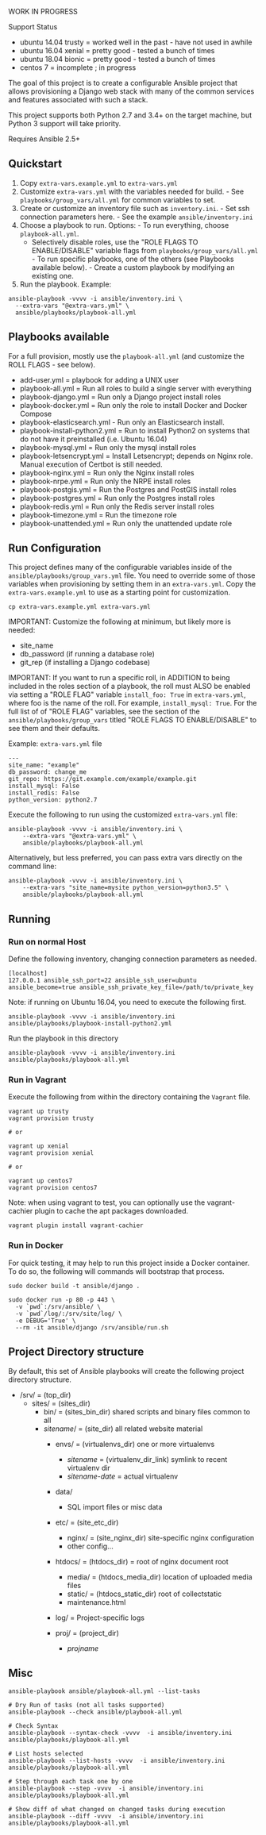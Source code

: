 WORK IN PROGRESS

Support Status

-  ubuntu 14.04 trusty = worked well in the past - have not used in awhile
-  ubuntu 16.04 xenial = pretty good - tested a bunch of times
-  ubuntu 18.04 bionic = pretty good - tested a bunch of times
-  centos 7 = incomplete ; in progress

The goal of this project is to  create a configurable Ansible project
that allows provisioning a Django web stack with many of the common services
and features associated with such a stack.

This project supports both Python 2.7 and 3.4+ on the target machine, but
Python 3 support will take priority.

Requires Ansible 2.5+

## Quickstart

  1. Copy `extra-vars.example.yml` to `extra-vars.yml`
  2. Customize `extra-vars.yml` with the variables needed for build.
    - See `playbooks/group_vars/all.yml` for common variables to set.
  3. Create or customize an inventory file such as `inventory.ini`.
    - Set ssh connection parameters here.
    - See the example `ansible/inventory.ini`
  4. Choose a playbook to run. Options:
    - To run everything, choose `playbook-all.yml`.
       - Selectively disable roles, use the "ROLE FLAGS TO ENABLE/DISABLE"
         variable flags from `playbooks/group_vars/all.yml`
    - To run specific playbooks, one of the others (see
      Playbooks available below).
    - Create a custom playbook by modifying an existing one.
  5. Run the playbook. Example:


    ansible-playbook -vvvv -i ansible/inventory.ini \
      --extra-vars "@extra-vars.yml" \
      ansible/playbooks/playbook-all.yml


## Playbooks available

For a full provision, mostly use the `playbook-all.yml` (and customize the
ROLL FLAGS - see below).

 - add-user.yml = playbook for adding a UNIX user
 - playbook-all.yml = Run all roles to build a single server with everything
 - playbook-django.yml = Run only a Django project install roles
 - playbook-docker.yml = Run only the role to install Docker and Docker Compose
 - playbook-elasticsearch.yml - Run only an Elasticsearch install.
 - playbook-install-python2.yml = Run to install Python2 on systems that do not
     have it preinstalled (i.e. Ubuntu 16.04)
 - playbook-mysql.yml = Run only the mysql install roles
 - playbook-letsencrypt.yml = Install Letsencrypt; depends on Nginx role.
     Manual execution of Certbot is still needed.
 - playbook-nginx.yml = Run only the Nginx install roles
 - playbook-nrpe.yml = Run only the NRPE install roles
 - playbook-postgis.yml = Run the Postgres and PostGIS install roles
 - playbook-postgres.yml = Run only the Postgres install roles
 - playbook-redis.yml = Run only the Redis server install roles
 - playbook-timezone.yml = Run the timezone role
 - playbook-unattended.yml = Run only the unattended update role


## Run Configuration

This project defines many of the configurable variables inside of the
`ansible/playbooks/group_vars.yml` file. You need to override some of those
variables when provisioning by setting them in an `extra-vars.yml`. Copy the
`extra-vars.example.yml` to use as a starting point for customization.

    cp extra-vars.example.yml extra-vars.yml

IMPORTANT: Customize the following at minimum, but likely more is needed:
  - site_name
  - db_password (if running a database role)
  - git_rep (if installing a Django codebase)

IMPORTANT: If you want to run a specific roll, in ADDITION to being included
in the roles section of a playbook, the roll must ALSO be enabled via setting
a "ROLE FLAG" variable `install_foo: True` in `extra-vars.yml`, where foo is the
name of the roll.  For example, `install_mysql: True`. For the full list of of
"ROLE FLAG" variables, see the section of the `ansible/playbooks/group_vars`
titled "ROLE FLAGS TO ENABLE/DISABLE" to see them and their defaults.

Example: `extra-vars.yml` file

    ---
    site_name: "example"
    db_password: change_me
    git_repo: https://git.example.com/example/example.git
    install_mysql: False
    install_redis: False
    python_version: python2.7

Execute the following to run using the customized `extra-vars.yml` file:

    ansible-playbook -vvvv -i ansible/inventory.ini \
        --extra-vars "@extra-vars.yml" \
        ansible/playbooks/playbook-all.yml

Alternatively, but less preferred, you can pass extra vars directly on the
command line:

    ansible-playbook -vvvv -i ansible/inventory.ini \
        --extra-vars "site_name=mysite python_version=python3.5" \
        ansible/playbooks/playbook-all.yml


## Running

### Run on normal Host

Define the following inventory, changing connection parameters as needed.

    [localhost]
    127.0.0.1 ansible_ssh_port=22 ansible_ssh_user=ubuntu ansible_become=true ansible_ssh_private_key_file=/path/to/private_key

Note: if running on Ubuntu 16.04, you need to execute the following first.

    ansible-playbook -vvvv -i ansible/inventory.ini ansible/playbooks/playbook-install-python2.yml

Run the playbook in this directory

    ansible-playbook -vvvv -i ansible/inventory.ini ansible/playbooks/playbook-all.yml

### Run in Vagrant

Execute the following from within the directory containing the `Vagrant` file.

    vagrant up trusty
    vagrant provision trusty

    # or

    vagrant up xenial
    vagrant provision xenial

    # or

    vagrant up centos7
    vagrant provision centos7

Note: when using vagrant to test, you can optionally use the vagrant-cachier
plugin to cache the apt packages downloaded.

    vagrant plugin install vagrant-cachier

### Run in Docker

For quick testing, it may help to run this project inside a Docker container.
To do so, the following will commands will bootstrap that process.

    sudo docker build -t ansible/django .

    sudo docker run -p 80 -p 443 \
      -v `pwd`:/srv/ansible/ \
      -v `pwd`/log/:/srv/site/log/ \
      -e DEBUG='True' \
      --rm -it ansible/django /srv/ansible/run.sh

## Project Directory structure

By default, this set of Ansible playbooks will create the following project
directory structure.

- /srv/ = (top_dir)
    - sites/ = (sites_dir)
        - bin/ = (sites_bin_dir) shared scripts and binary files common to all
        - *sitename*/ = (site_dir) all related website material
            - envs/ = (virtualenvs_dir) one or more virtualenvs
                - *sitename* = (virtualenv_dir_link) symlink to recent virtualenv dir
                - *sitename-date* = actual virtualenv

            - data/
                - SQL import files or misc data

            - etc/ = (site_etc_dir)
                - nginx/ = (site_nginx_dir) site-specific nginx configuration
                - other config...

            - htdocs/ = (htdocs_dir) = root of nginx document root
                - media/ = (htdocs_media_dir) location of uploaded media files
                - static/ = (htdocs_static_dir) root of collectstatic
                - maintenance.html

            - log/ = Project-specific logs

            - proj/ = (project_dir)
                - *projname*

## Misc

    ansible-playbook ansible/playbook-all.yml --list-tasks

    # Dry Run of tasks (not all tasks supported)
    ansible-playbook --check ansible/playbook-all.yml

    # Check Syntax
    ansible-playbook --syntax-check -vvvv  -i ansible/inventory.ini ansible/playbooks/playbook-all.yml

    # List hosts selected
    ansible-playbook --list-hosts -vvvv  -i ansible/inventory.ini ansible/playbooks/playbook-all.yml

    # Step through each task one by one
    ansible-playbook --step -vvvv  -i ansible/inventory.ini ansible/playbooks/playbook-all.yml

    # Show diff of what changed on changed tasks during execution
    ansible-playbook --diff -vvvv  -i ansible/inventory.ini ansible/playbooks/playbook-all.yml
